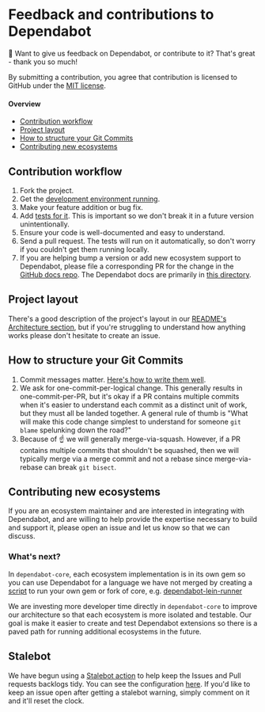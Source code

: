 # Feedback and contributions to Dependabot

👋 Want to give us feedback on Dependabot, or contribute to it? That's great - thank you so much!

By submitting a contribution, you agree that contribution is licensed to GitHub under the [MIT license](LICENSE).

#### Overview

- [Contribution workflow](#contribution-workflow)
- [Project layout](#project-layout)
- [How to structure your Git Commits](#how-to-structure-your-git-commits)
- [Contributing new ecosystems](#contributing-new-ecosystems)

## Contribution workflow

1. Fork the project.
2. Get the [development environment running](README.md#getting-a-development-environment-running).
3. Make your feature addition or bug fix.
4. Add [tests for it](README.md#running-tests). This is important so we don't break it in a future version unintentionally.
5. Ensure your code is well-documented and easy to understand.
6. Send a pull request. The tests will run on it automatically, so don't worry if you couldn't get them running locally.
7. If you are helping bump a version or add new ecosystem support to Dependabot, please file a corresponding PR for the change in the [GitHub docs repo](https://docs.github.com/en/contributing/collaborating-on-github-docs/about-contributing-to-github-docs). The Dependabot docs are primarily in [this directory](https://github.com/github/docs/tree/main/content/code-security/dependabot).

## Project layout

There's a good description of the project's layout in our [README's Architecture section](README.md#architecture-and-code-layout), but if you're
struggling to understand how anything works please don't hesitate to create an issue.

## How to structure your Git Commits

1. Commit messages matter. [Here's how to write them well](https://cbea.ms/git-commit/).
2. We ask for one-commit-per-logical change. This generally results in one-commit-per-PR, but it's okay if a PR contains
   multiple commits when it's easier to understand each commit as a distinct unit of work, but they must all be landed together.
   A general rule of thumb is "What will make this code change simplest to understand for someone `git blame` spelunking down the road?"
3. Because of ☝️ we will generally merge-via-squash. However, if a PR contains multiple commits that shouldn't be squashed, then we will typically merge via a merge commit and not a rebase since merge-via-rebase can break `git bisect`.

## Contributing new ecosystems

If you are an ecosystem maintainer and are interested in integrating with Dependabot, and are willing to help provide the expertise necessary to build and support it, please open an issue and let us know so that we can discuss.

### What's next?

In `dependabot-core`, each ecosystem implementation is in its own gem so you can use Dependabot for a language
we have not merged by creating a [script](https://github.com/dependabot/dependabot-script) to run your own gem or
fork of core, e.g. [dependabot-lein-runner](https://github.com/CGA1123/dependabot-lein-runner)

We are investing more developer time directly in `dependabot-core` to improve our architecture so that
each ecosystem is more isolated and testable. Our goal is make it easier to create and test Dependabot extensions so there is a paved path for running additional
ecosystems in the future.

## Stalebot

We have begun using a [Stalebot action](https://github.com/actions/stale) to help keep the Issues and Pull requests backlogs tidy. You can see the configuration [here](.github/workflows/stalebot.yml). If you'd like to keep an issue open after getting a stalebot warning, simply comment on it and it'll reset the clock.

